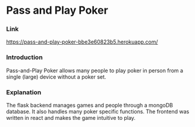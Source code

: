 # Pass and Play Poker

### Link

https://pass-and-play-poker-bbe3e60823b5.herokuapp.com/

### Introduction

Pass-and-Play Poker allows many people to play poker in person from a single (large) device without a poker set.

### Explanation

The flask backend manages games and people through a mongoDB database. It also handles many poker specific functions. The frontend was written in react and makes the game intuitive to play.
